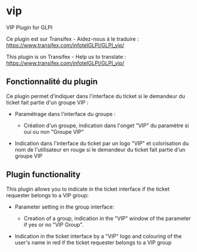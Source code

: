 # vip
VIP Plugin for GLPI

Ce plugin est sur Transifex - Aidez-nous à le traduire :
https://www.transifex.com/infotelGLPI/GLPI_vip/

This plugin is on Transifex - Help us to translate :
https://www.transifex.com/infotelGLPI/GLPI_vip/

Fonctionnalité du plugin
------------
Ce plugin permet d'indiquer dans l'interface du ticket si le demandeur du ticket fait partie d'un groupe VIP : 

* Paramétrage dans l'interface du groupe :
   - Création d'un groupe, indication dans l'onget "VIP" du paramètre si oui ou non "Groupe VIP"

* Indication dans l'interface du ticket par un logo "VIP" et colorisation du nom de l'utilisateur en rouge si le demandeur du ticket fait partie d'un groupe VIP

Plugin functionality
------------

This plugin allows you to indicate in the ticket interface if the ticket requester belongs to a VIP group: 

* Parameter setting in the group interface:
   - Creation of a group, indication in the "VIP" window of the parameter if yes or no "VIP Group".

* Indication in the ticket interface by a "VIP" logo and colouring of the user's name in red if the ticket requester belongs to a VIP group
